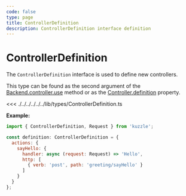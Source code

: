 ```yaml
---
code: false
type: page
title: ControllerDefinition
description: ControllerDefinition interface definition
---
```


# ControllerDefinition

The `ControllerDefinition` interface is used to define new controllers.  

This type can be found as the second argument of the [Backend.controller.use](/core/2/framework/some-link) method or as the [Controller.definition](/core/2/framework/some-link) property.

<<< ./../../../../../lib/types/ControllerDefinition.ts

**Example:**

```js
import { ControllerDefinition, Request } from 'kuzzle';

const definition: ControllerDefinition = {
  actions: {
    sayHello: {
      handler: async (request: Request) => 'Hello',
      http: [
        { verb: 'post', path: 'greeting/sayHello' }
      ]
    }
  }
};
```
